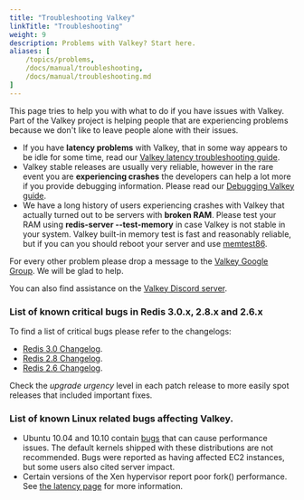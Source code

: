 ```yaml
---
title: "Troubleshooting Valkey"
linkTitle: "Troubleshooting"
weight: 9
description: Problems with Valkey? Start here.
aliases: [
    /topics/problems,
    /docs/manual/troubleshooting,
    /docs/manual/troubleshooting.md
]
---
```


This page tries to help you with what to do if you have issues with Valkey. Part of the Valkey project is helping people that are experiencing problems because we don't like to leave people alone with their issues.

* If you have **latency problems** with Valkey, that in some way appears to be idle for some time, read our [Valkey latency troubleshooting guide](/topics/latency).
* Valkey stable releases are usually very reliable, however in the rare event you are **experiencing crashes** the developers can help a lot more if you provide debugging information. Please read our [Debugging Valkey guide](/topics/debugging).
* We have a long history of users experiencing crashes with Valkey that actually turned out to be servers with **broken RAM**. Please test your RAM using **redis-server --test-memory** in case Valkey is not stable in your system. Valkey built-in memory test is fast and reasonably reliable, but if you can you should reboot your server and use [memtest86](http://memtest86.com).

For every other problem please drop a message to the [Valkey Google Group](http://groups.google.com/group/redis-db). We will be glad to help.

You can also find assistance on the [Valkey Discord server](https://discord.gg/redis).

### List of known critical bugs in Redis 3.0.x, 2.8.x and 2.6.x

To find a list of critical bugs please refer to the changelogs:

* [Redis 3.0 Changelog](https://raw.githubusercontent.com/redis/redis/3.0/00-RELEASENOTES).
* [Redis 2.8 Changelog](https://raw.githubusercontent.com/redis/redis/2.8/00-RELEASENOTES).
* [Redis 2.6 Changelog](https://raw.githubusercontent.com/redis/redis/2.6/00-RELEASENOTES).

Check the *upgrade urgency* level in each patch release to more easily spot
releases that included important fixes.

### List of known Linux related bugs affecting Valkey.

* Ubuntu 10.04 and 10.10 contain [bugs](https://bugs.launchpad.net/ubuntu/+source/linux/+bug/666211) that can cause performance issues. The default kernels shipped with these distributions are not recommended. Bugs were reported as having affected EC2 instances, but some users also cited server impact.
* Certain versions of the Xen hypervisor report poor fork() performance. See [the latency page](/topics/latency) for more information.
